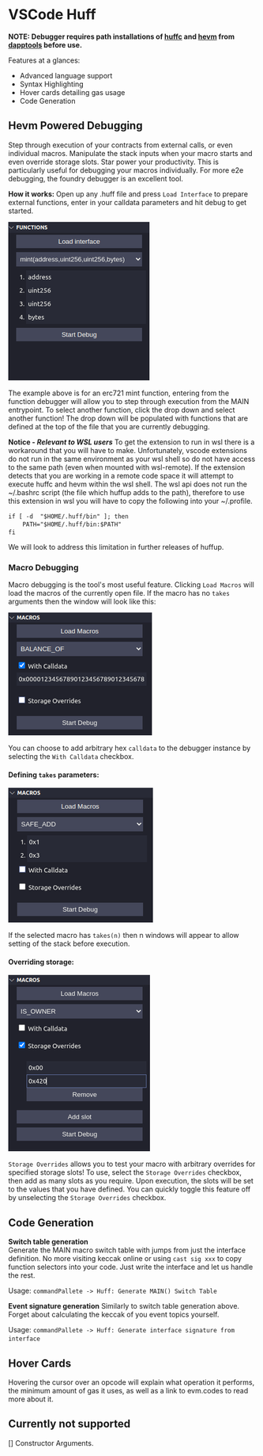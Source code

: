 # VSCode Huff

**NOTE: Debugger requires path installations of [huffc](https://github.com/huff-language/huff-rs) and [hevm](https://github.com/dapphub/dapptools/tree/master/src/hevm) from [dapptools](https://github.com/dapphub/dapptools) before use.**

Features at a glances: 
- Advanced language support
- Syntax Highlighting
- Hover cards detailing gas usage
- Code Generation

## Hevm Powered Debugging
Step through execution of your contracts from external calls, or even individual macros. Manipulate the stack inputs when your macro starts and even override storage slots. Star power your productivity. 
This is particularly useful for debugging your macros individually. For more e2e debugging, the foundry debugger is an excellent tool.

**How it works:**
Open up any .huff file and press `Load Interface` to prepare external functions, enter in your calldata parameters and hit debug to get started.  

![function debugging window](./resources/Function_selector.png)

The example above is for an erc721 mint function, entering from the function debugger will allow you to step through execution from the MAIN entrypoint. To select another function, click the drop down and select another function! The drop down will be populated with functions that are defined at the top of the file that you are currently debugging.

**Notice - *Relevant to WSL users***
To get the extension to run in wsl there is a workaround that you will have to make. Unfortunately, vscode extensions do not run in the same environment as your wsl shell so do not have access to the same path (even when mounted with wsl-remote). If the extension detects that you are working in a remote code space it will attempt to execute huffc and hevm within the wsl shell. The wsl api does not run the ~/.bashrc script (the file which huffup adds to the path), therefore to use this extension in wsl you will have to copy the following into your ~/.profile. 
```
if [ -d  "$HOME/.huff/bin" ]; then
    PATH="$HOME/.huff/bin:$PATH"
fi
```
We will look to address this limitation in further releases of huffup.


### Macro Debugging
Macro debugging is the tool's most useful feature. Clicking `Load Macros` will load the macros of the currently open file.
If the macro has no `takes` arguments then the window will look like this:


![function debugging window](./resources/macro_window.png)


You can choose to add arbitrary hex `calldata` to the debugger instance by selecting the `With Calldata` checkbox. 

#### Defining `takes` parameters:
![function debugging window](./resources/macro_with_takes_params.png)


If the selected macro has `takes(n)` then n windows will appear to allow setting of the stack before execution.

#### Overriding storage:
![function debugging window](./resources/storage_overrides.png)


`Storage Overrides` allows you to test your macro with arbitrary overrides for specified storage slots! To use, select the `Storage Overrides` checkbox, then add as many slots as you require. Upon execution, the slots will be set to the values that you have defined. You can quickly toggle this feature off by unselecting the `Storage Overrides` checkbox.

## Code Generation
**Switch table generation**  
Generate the MAIN macro switch table with jumps from just the interface definition. No more visiting keccak online or using `cast sig xxx` to copy function selectors into your code. Just write the interface and let us handle the rest.

Usage:
    `commandPallete -> Huff: Generate MAIN() Switch Table`

**Event signature generation**
Similarly to switch table generation above. Forget about calculating the keccak of you event topics yourself. 

Usage:
    `commandPallete -> Huff: Generate interface signature from interface`

## Hover Cards
Hovering the cursor over an opcode will explain what operation it performs, the minimum amount of gas it uses, as well as a link to evm.codes to read more about it. 

## Currently not supported
[] Constructor Arguments.
